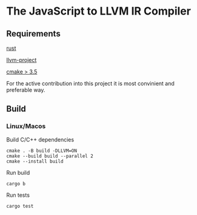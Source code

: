 # The JavaScript to LLVM IR Compiler

## Requirements
[rust](https://www.rust-lang.org)

[llvm-project](https://github.com/llvm/llvm-project.git)

[cmake > 3.5](https://cmake.org)

For the active contribution into this project it is most convinient and preferable way.

## Build
### Linux/Macos
Build C/C++ dependencies
```
cmake . -B build -DLLVM=ON
cmake --build build --parallel 2
cmake --install build
```
Run build 
```
cargo b
```
Run tests
```
cargo test
```
